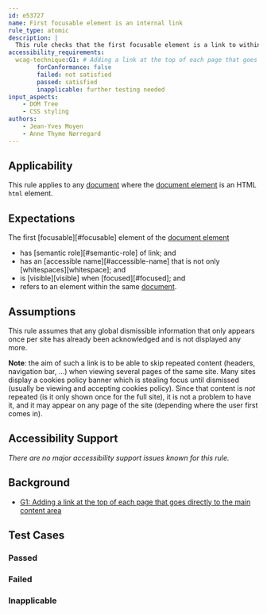 ```yaml
---
id: e53727
name: First focusable element is an internal link
rule_type: atomic
description: |
  This rule checks that the first focusable element is a link to within the same page
accessibility_requirements:
  wcag-technique:G1: # Adding a link at the top of each page that goes directly to the main content area
		forConformance: false
		failed: not satisfied
		passed: satisfied
		inapplicable: further testing needed
input_aspects:
	- DOM Tree
	- CSS styling
authors:
	- Jean-Yves Moyen
	- Anne Thyme Nørregard
---
```


## Applicability

This rule applies to any [document](#https://www.w3.org/TR/dom/#concept-document) where the [document element](#https://www.w3.org/TR/dom/#document-element) is an HTML `html` element.

## Expectations

The first [focusable][#focusable] element of the [document element](#https://www.w3.org/TR/dom/#document-element)
- has [semantic role][#semantic-role] of link; and
- has an [accessible name][#accessible-name] that is not only [whitespaces][whitespace]; and
- is [visible][visible] when [focused][#focused]; and
- refers to an element within the same [document](#https://www.w3.org/TR/dom/#concept-document).

## Assumptions

This rule assumes that any global dismissible information that only appears once per site has already been acknowledged and is not displayed any more.

**Note**: the aim of such a link is to be able to skip repeated content (headers, navigation bar, ...) when viewing several pages of the same site. Many sites display a cookies policy banner which is stealing focus until dismissed (usually be viewing and accepting cookies policy). Since that content is *not* repeated (is it only shown once for the full site), it is not a problem to have it, and it may appear on any page of the site (depending where the user first comes in).

## Accessibility Support

_There are no major accessibility support issues known for this rule._

## Background

- [G1: Adding a link at the top of each page that goes directly to the main content area](https://www.w3.org/WAI/WCAG21/Techniques/general/G1)

## Test Cases

### Passed

### Failed

### Inapplicable
